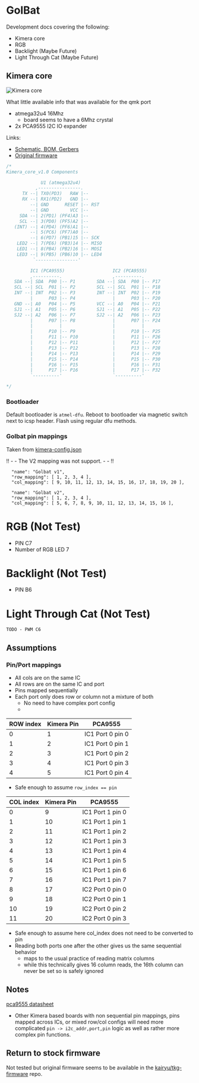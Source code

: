 # GolBat

Development docs covering the following:
- Kimera core
- RGB
- Backlight (Maybe Future)
- Light Through Cat (Maybe Future)

## Kimera core
![Kimera core](https://gd2.alicdn.com/imgextra/i4/159916802/TB2qsIgdrJkpuFjy1zcXXa5FFXa_!!159916802.jpg)

What little available info that was available for the qmk port
- atmega32u4 16Mhz
  - board seems to have a 6Mhz crystal
- 2x PCA9555 I2C IO expander

Links:
- [Schematic, BOM, Gerbers](https://github.com/kairyu/kimera/blob/master/kimera_core)
- [Original firmware](https://github.com/kairyu/tmk_keyboard_custom/tree/master/keyboard/kimera)

```c
/*
Kimera_core_v1.0 Components

             U1 (atmega32u4)
           ,----------------.
      TX --| TX0(PD3)   RAW |--
      RX --| RX1(PD2)   GND |--
         --| GND      RESET |-- RST
         --| GND        VCC |--
     SDA --| 2(PD1) (PF4)A3 |--
     SCL --| 3(PD0) (PF5)A2 |--
   (INT) --| 4(PD4) (PF6)A1 |--
         --| 5(PC6) (PF7)A0 |--
         --| 6(PD7) (PB1)15 |-- SCK
    LED2 --| 7(PE6) (PB3)14 |-- MISO
    LED1 --| 8(PB4) (PB2)16 |-- MOSI
    LED3 --| 9(PB5) (PB6)10 |-- LED4
          `----------------'

         IC1 (PCA9555)                  IC2 (PCA9555)
         ,----------.                   ,----------.
   SDA --| SDA  P00 |-- P1        SDA --| SDA  P00 |-- P17
   SCL --| SCL  P01 |-- P2        SCL --| SCL  P01 |-- P18
   INT --| INT  P02 |-- P3        INT --| INT  P02 |-- P19
         |      P03 |-- P4              |      P03 |-- P20
   GND --| A0   P04 |-- P5        VCC --| A0   P04 |-- P21
   SJ1 --| A1   P05 |-- P6        SJ1 --| A1   P05 |-- P22
   SJ2 --| A2   P06 |-- P7        SJ2 --| A2   P06 |-- P23
         |      P07 |-- P8              |      P07 |-- P24
         |          |                   |          |
         |      P10 |-- P9              |      P10 |-- P25
         |      P11 |-- P10             |      P11 |-- P26
         |      P12 |-- P11             |      P12 |-- P27
         |      P13 |-- P12             |      P13 |-- P28
         |      P14 |-- P13             |      P14 |-- P29
         |      P15 |-- P14             |      P15 |-- P30
         |      P16 |-- P15             |      P16 |-- P31
         |      P17 |-- P16             |      P17 |-- P32
         `----------'                   `----------'

*/
```

### Bootloader
Default bootloader is `atmel-dfu`.
Reboot to bootloader via magnetic switch next to icsp header.
Flash using regular dfu methods.

### Golbat pin mappings
Taken from [kimera-config.json](https://github.com/kairyu/tkg/blob/master/keyboard/config/kimera-config.json)

!! - - The V2 mapping was not support. - - !!

      "name": "Golbat v1",
      "row_mapping": [ 1, 2, 3, 4 ],
      "col_mapping": [ 9, 10, 11, 12, 13, 14, 15, 16, 17, 18, 19, 20 ],

      "name": "Golbat v2",
      "row_mapping": [ 1, 2, 3, 4 ],
      "col_mapping": [ 5, 6, 7, 8, 9, 10, 11, 12, 13, 14, 15, 16 ],

# RGB (Not Test)
- PIN C7
- Number of RGB LED 7

# Backlight (Not Test)
- PIN B6

# Light Through Cat (Not Test)
    TODO - PWM C6

## Assumptions
### Pin/Port mappings
- All cols are on the same IC
- All rows are on the same IC and port
- Pins mapped sequentially
- Each port only does row or column not a mixture of both
  - No need to have complex port config
  -

| ROW index | Kimera Pin | PCA9555           |
| ----------|------------|-------------------|
| 0         | 1          | IC1 Port 0  pin 0 |
| 1         | 2          | IC1 Port 0  pin 1 |
| 2         | 3          | IC1 Port 0  pin 2 |
| 3         | 4          | IC1 Port 0  pin 3 |
| 4         | 5          | IC1 Port 0  pin 4 |

- Safe enough to assume `row_index == pin`

| COL index | Kimera Pin | PCA9555           |
| ----------|------------|-------------------|
| 0         | 9          | IC1 Port 1  pin 0 |
| 1         | 10         | IC1 Port 1  pin 1 |
| 2         | 11         | IC1 Port 1  pin 2 |
| 3         | 12         | IC1 Port 1  pin 3 |
| 4         | 13         | IC1 Port 1  pin 4 |
| 5         | 14         | IC1 Port 1  pin 5 |
| 6         | 15         | IC1 Port 1  pin 6 |
| 7         | 16         | IC1 Port 1  pin 7 |
| 8         | 17         | IC2 Port 0  pin 0 |
| 9         | 18         | IC2 Port 0  pin 1 |
| 10        | 19         | IC2 Port 0  pin 2 |
| 11        | 20         | IC2 Port 0  pin 3 |

- Safe enough to assume here col_index does not need to be converted to pin
- Reading both ports one after the other gives us the same sequential behavior
  - maps to the usual practice of reading matrix columns
  - while this technically gives 16 column reads, the 16th column can never be set so is safely ignored

## Notes
[pca9555 datasheet](https://www.ti.com/lit/ds/symlink/pca9555.pdf)

- Other Kimera based boards with non sequential pin mappings, pins mapped across ICs, or mixed row/col configs will need more complicated `pin -> i2c_addr,port,pin` logic as well as rather more complex pin functions.

## Return to stock firmware
Not tested but original firmware seems to be available in the [kairyu/tkg-firmware](https://github.com/kairyu/tkg-firmware/blob/master/kimera-core.hex) repo.
